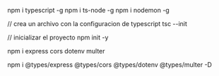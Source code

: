 npm i typescript -g
npm i ts-node -g
npm i nodemon -g

// crea un archivo con la configuracion de typescript
tsc --init

// inicializar el proyecto
npm init -y


npm i express cors dotenv multer

npm i @types/express @types/cors @types/dotenv @types/multer -D
